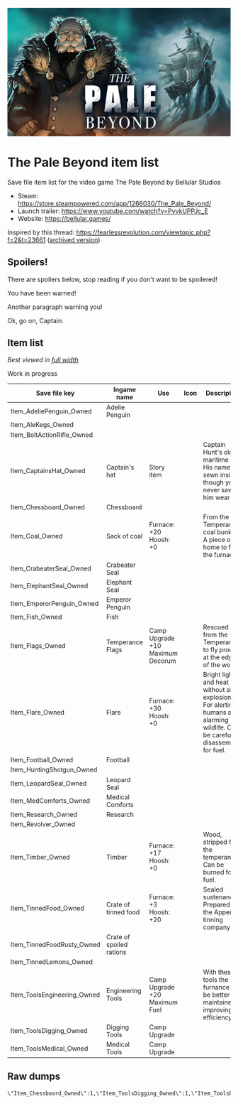 <p align="center">
  <img src="/assets/capsule_616x353.jpg">
</p>

# The Pale Beyond item list

Save file item list for the video game The Pale Beyond by Bellular Studios

* Steam: https://store.steampowered.com/app/1266030/The_Pale_Beyond/
* Launch trailer: https://www.youtube.com/watch?v=PvvkUPPJc_E
* Website: https://bellular.games/

Inspired by this thread: https://fearlessrevolution.com/viewtopic.php?f=2&t=23661 ([archived version](https://web.archive.org/web/20230226200838/https://fearlessrevolution.com/viewtopic.php?f=2&t=23661))

## Spoilers!

There are spoilers below, stop reading if you don't want to be spoilered!

You have been warned!

Another paragraph warning you!

Ok, go on, Captain.

## Item list

*Best viewed in [full width](./README.md)*

Work in progress

| Save file key | Ingame name | Use | Icon | Description
| --- | --- | --- | --- | --- |
Item_AdeliePenguin_Owned | Adelie Penguin ||| 
Item_AleKegs_Owned |||| 
Item_BoltActionRifle_Owned ||||
Item_CaptainsHat_Owned | Captain's hat | Story item || Captain Hunt's old maritime hat. His name is sewn inside, though you never saw him wear it.
Item_Chessboard_Owned | Chessboard ||| 
Item_Coal_Owned | Sack of coal | Furnace: +20<br>Hoosh: +0 || From the Temperance coal bunker. A piece of home to feed the furnace.
Item_CrabeaterSeal_Owned | Crabeater Seal ||| 
Item_ElephantSeal_Owned | Elephant Seal ||| 
Item_EmperorPenguin_Owned | Emperor Penguin ||| 
Item_Fish_Owned | Fish ||| 
Item_Flags_Owned | Temperance Flags | Camp Upgrade<br>+10 Maximum Decorum || Rescued from the Temperance, to fly proudly at the edge of the world.
Item_Flare_Owned | Flare | Furnace: +30<br>Hoosh: +0 || Bright light and heat without an explosion. For alerting humans and alarming wildlife. Can be carefully disassembled for fuel.
Item_Football_Owned | Football ||| 
Item_HuntingShotgun_Owned |||| 
Item_LeopardSeal_Owned | Leopard Seal ||| 
Item_MedComforts_Owned | Medical Comforts ||| 
Item_Research_Owned | Research ||| 
Item_Revolver_Owned |||| 
Item_Timber_Owned | Timber | Furnace: +17<br>Hoosh: +0 || Wood, stripped from the temperance. Can be burned for fuel.
Item_TinnedFood_Owned | Crate of tinned food | Furnace: +3<br>Hoosh: +20 || Sealed sustenance. Prepared by the Appertton tinning company.
Item_TinnedFoodRusty_Owned | Crate of spoiled rations ||| 
Item_TinnedLemons_Owned |||| 
Item_ToolsEngineering_Owned | Engineering Tools | Camp Upgrade<br>+20 Maximum Fuel || With these tools the furnance may be better maintained, improving its efficiency.
Item_ToolsDigging_Owned | Digging Tools | Camp Upgrade || 
Item_ToolsMedical_Owned | Medical Tools | Camp Upgrade || 

## Raw dumps

```
\"Item_Chessboard_Owned\":1,\"Item_ToolsDigging_Owned\":1,\"Item_ToolsEngineering_Owned\":2,\"Item_ToolsMedical_Owned\":1,\"Item_Revolver_Owned\":1,\"Item_HuntingShotgun_Owned\":1,\"Item_Flags_Owned\":1,\"Item_Football_Owned\":1,\"Item_LeopardSeal_Owned\":1,\"Item_TinnedFoodRusty_Owned\":2,\"Item_EmperorPenguin_Owned\":1,\"Item_AdeliePenguin_Owned\":4,\"Item_CrabeaterSeal_Owned\":5,\"Item_Research_Owned\":22,
```

